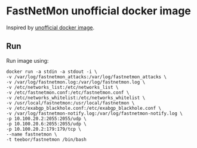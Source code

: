 # FastNetMon unofficial docker image
Inspired by [unofficial docker image](https://github.com/DE-IBH/fastnetmon-docker.git).

## Run
Run image using:

    docker run -a stdin -a stdout -i \
    -v /var/log/fastnetmon_attacks:/var/log/fastnetmon_attacks \
    -v /var/log/fastnetmon.log:/var/log/fastnetmon.log \
    -v /etc/networks_list:/etc/networks_list \
    -v /etc/fastnetmon.conf:/etc/fastnetmon.conf \
    -v /etc/networks_whitelist:/etc/networks_whitelist \
    -v /usr/local/fastnetmon:/usr/local/fastnetmon \
    -v /etc/exabgp_blackhole.conf:/etc/exabgp_blackhole.conf \
    -v /var/log/fastnetmon-notify.log:/var/log/fastnetmon-notify.log \
    -p 10.100.20.2:2055:2055/udp \
    -p 10.100.20.6:2055:2055/udp \
    -p 10.100.20.2:179:179/tcp \
    --name fastnetmon \
    -t teebor/fastnetmon /bin/bash
